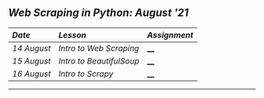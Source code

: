 ## _Web Scraping in Python: August '21_ 
| _Date_ | _Lesson_ | _Assignment_ |
| :----- | :------- | :-------- |
| _14 August_ | _Intro to Web Scraping_ | [__](Day%20%231) |
| _15 August_ | _Intro to BeautifulSoup_ | [__](Day%20%232) |
| _16 August_ | _Intro to Scrapy_ | [__](Day%20%233) |
---
